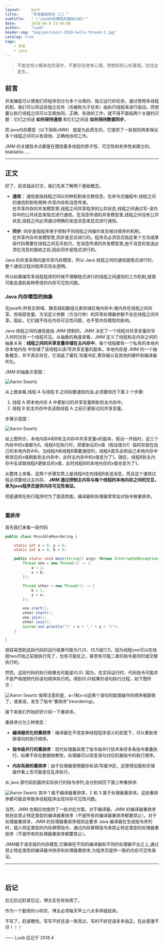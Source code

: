```yaml
---
layout:     post
title:      "并发基础知识（二）"
subtitle:   " \"java内存模型的基础认知\""
date:       2018-04-8 23:40:00
author:     "Luob"
header-img: "img/post/post-2018-hello-thread-2.jpg"
catalog: true
tags:
    - 并发
    - java
---
```


> 不能忽视小概率危险事件，不要存在侥幸心理，预想和担心的事情，往往会发生。


## 前言

并发编程可以使我们将程序划分为多个分离的、独立运行的任务。通过使用多线程机制，我们可以将这些独立任务（也被称为子任务）由执行线程来进行驱动。而想要让执行线程之间可以互相协同、正确、有效的工作，就不得不面临两个关键的问题：它们之间该 **如何保持通信** 和它们之间该 **如何保持数据同步**。

而 java内存模型（以下简称JMM） 就是为此而生的，它提供了一些规则用来保证多个线程之间可以有效地、正确地协同工作。

JMM 的关键技术点都是在围绕着多线程的原子性、可见性和有序性来建立的。blablabla......


---
## 正文
好了，前言就此打住，我们先来了解两个基础概念。

* **通信：** 通信是指线程之间以何种机制来交换信息。在命令式编程中,线程之间的通信机制有两种:共享内存和消息传递。
<br>在共享内存的并发模型里,线程之间共享程序的公共状态,线程之间通过写-读内存中的公共状态来隐式进行通信。在消息传递的并发模型里,线程之间没有公共状态,线程之间必须通过明确的发送消息来显式进行通信。

* **同步:** 同步是指程序用于控制不同线程之间操作发生相对顺序的机制。<br>
在共享内存并发模型里,同步是显式进行的。程序员必须显式指定某个方法或某段代码需要在线程之间互斥执行。在消息传递的并发模型里,由于消息的发送必须在消息的接收之前,因此同步是隐式进行的。

Java 的并发采用的是共享内存模型，所以 Java 线程之间的通信是隐式进行的，整个通信过程对程序员完全透明。

所以如果编写多线程程序的时候不理解隐式进行的线程之间通信的工作机制,就很可能会遇到各种奇怪的内存可见性问题。

### Java 内存模型的抽象

在java中,所有实例域、静态域和数组元素存储在堆内存中,堆内存在线程之间共享。但局部变量、方法定义参数（方法行参）和异常处理器参数不会在线程之间共享。因此，它们就不存在内存可见性问题，也不受内存模型的影响。

Java 线程之间的通信是由 JMM 控制的，JMM 决定了一个线程对共享变量的写入何时对另一个线程可见。从抽象的角度来看，JMM 定义了线程和主内存之间的抽象关系：**线程之间的共享变量存储在主内存中**，每个线程都有一个私有的本地内存本地内存
中存储了该线程以读/写共享变量的副本。本地内存是 JMM 的一个抽象概念，并不真实存在，它涵盖了缓存,写缓冲区,寄存器以及其他的硬件和编译器优化。

JMM 的抽象示意图：

![Aaron Swartz](https://res.infoq.com/articles/java-memory-model-1/zh/resources/11.png)

从上图来看,线程 A 与线程 B 之间如要通信的话,必须要经历下面 2 个步骤:

1. 线程 A 把本地内存 A 中更新过的共享变量刷新到主内存中。
2. 线程 B 到主内存中去读取线程 A 之前已更新过的共享变量。


步骤示意图：

![Aaron Swartz](https://res.infoq.com/articles/java-memory-model-1/zh/resources/22.png)

如上图所示，本地内存A和B有主内存中共享变量x的副本。假设一开始时，这三个内存中的x值都为0。线程A在执行时，把更新后的x值（假设值为1）临时存放在自己的本地内存A中。当线程A和线程B需要通信时，线程A首先会把自己本地内存中修改后的x值刷新到主内存中，此时主内存中的x值变为了1。随后，线程B到主内存中去读取线程A更新后的x值，此时线程B的本地内存的x值也变为了1。

从整体上来看，这两个步骤实质上是线程A在向线程B发送消息，而且这个通信过程必须要经过主内存。
**JMM 通过控制主内存与每个线程的本地内存之间的交互，来为java程序员提供内存可见性保证。**


但是通常在执行程序时为了提高性能，编译器和处理器常常会对指令做重排序。<br><br>

### 重排序
首先我们来看一段代码
```java
public class PossibleReordering {

    static int x = 0, y = 0;
    static int a = 0, b = 0;

    public static void main(String[] args) throws InterruptedException {
        Thread one = new Thread(() -> {
            a = 1;
            x = b;
        });

        Thread other = new Thread(() -> {
            b = 1;
            y = a;
        });

        one.start();
        other.start();
        one.join();
        other.join();
        System.out.println("(" + x + "," + y + ")");
    }

}
``` 
很容易想到这段代码的运行结果可能为(1,0)、(0,1)或(1,1)，因为线程one可以在线程two开始之前就执行完了，也有可能反之，甚至有可能二者的指令是同时或交替执行的。

然而，这段代码的执行结果也可能是(0,0). 因为，在实际运行时，代码指令可能并不是严格按照代码语句顺序执行的。得到(0,0)结果的语句执行过程，如下图所示：

![Aaron Swartz](https://tech.meituan.com/img/java-memory-reordering/code-result-sample.png)
值得注意的是，a=1和x=b这两个语句的赋值操作的顺序被颠倒了，或者说，发生了指令“重排序”(reordering)。

接下来我们开始好好介绍一下重排序。

重排序分为三种类型：

* **编译器优化的重排序**：编译器在不改变单线程程序语义的前提下，可以重新安排语句的执行顺序。

* **指令级并行的重排序**：现代处理器采用了指令级并行技术来将多条指令重叠执行。如果不存在数据依赖性，处理器可以改变语句对应机器指令的执行顺序。

* **内存系统的重排序**：由于处理器使用缓存和读/写缓冲区，这使得加载和存储操作看上去可能是在乱序执行。

从 java 源代码到最终实际执行的指令序列,会分别经历下面三种重排序:

![Aaron Swartz](https://res.infoq.com/articles/java-memory-model-1/zh/resources/33.png)
其中 1 属于编译器重排序，2 和 3 属于处理器重排序。这些重排序都可能会导致多线程程序出现内存可见性问题。

当然，JMM 也相应地提供了一些对应方案。对于编译器，JMM 的编译器重排序规则会禁止特定类型的编译器重排序（不是所有的编译器重排序都要禁止）。对于处理器重排序，JMM 的处理器重排序规则会要求 Java 编译器在生成指令序列时，插入特定类型的内存屏障指令，通过内存屏障指令来禁止特定类型的处理器重排序（不是所有的处理器重排序都要禁止）。

JMM属于语言级的内存模型,它确保在不同的编译器和不同的处理器平台之上,通过禁止特定类型的编译器冲排序和处理器重排序,为程序员提供一致的内存可见性保证。<br>

---
<br>

## 后记

后记后记赶紧后记，博主实在有些困了。

作为一个勤劳的小码农，博主必须每天早上六点多钟就起床。

不写了，赶紧睡觉。写写不好还请一笑而过，写的不好还请多多指正。在此感激不尽！！！

—— Luob 后记于 2018.4